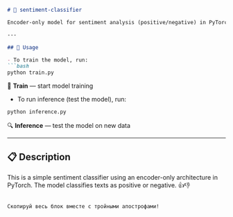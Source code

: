 
````markdown
# 📝 sentiment-classifier

Encoder-only model for sentiment analysis (positive/negative) in PyTorch. 💻✨

---

## 🚀 Usage

- To train the model, run:  
```bash
python train.py
````

🎯 **Train** — start model training

* To run inference (test the model), run:

```bash
python inference.py
```

🔍 **Inference** — test the model on new data

---

## 📋 Description

This is a simple sentiment classifier using an encoder-only architecture in PyTorch.
The model classifies texts as positive or negative. 👍👎

```

Скопируй весь блок вместе с тройными апострофами!
```
